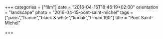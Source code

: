 +++
categories = ["film"]
date = "2016-04-15T19:46:19+02:00"
orientation = "landscape"
photo = "2016-04-15-pont-saint-michel"
tags = ["paris","france","black & white","kodak","t-max 100"]
title = "Pont Saint-Michel"

+++
